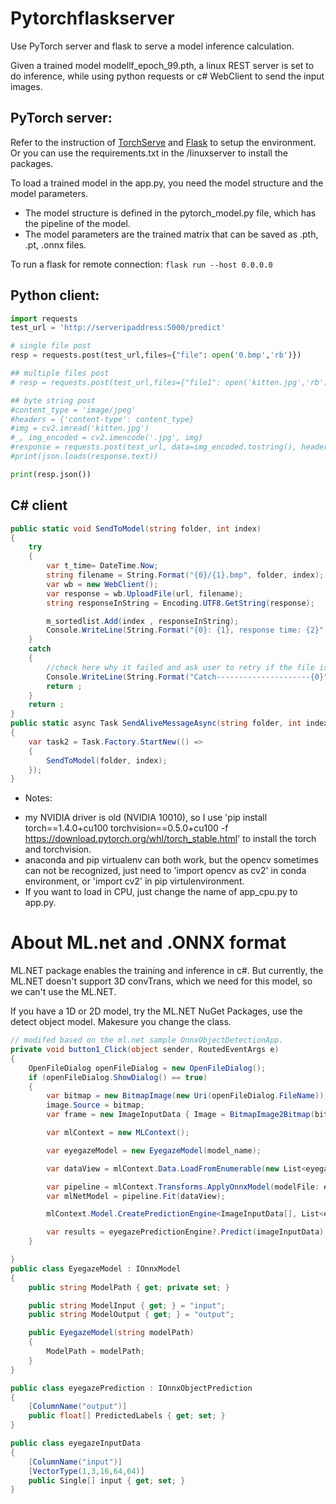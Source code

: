 # Pytorchflaskserver
Use PyTorch server and flask to serve a model inference calculation.

Given a trained model modellf_epoch_99.pth, a linux REST server is set to do inference, while using python requests or c# WebClient to send the input images.

## PyTorch server:
Refer to the instruction of [TorchServe](https://github.com/pytorch/serve) and [Flask](https://pytorch.org/tutorials/intermediate/flask_rest_api_tutorial.html) to setup the environment. Or you can use the requirements.txt in the /linuxserver to install the packages.

To load a trained model in the app.py, you need the model structure and the model parameters. 
- The model structure is defined in the pytorch_model.py file, which has the pipeline of the model.
- The model parameters are the trained matrix that can be saved as .pth, .pt, .onnx files.

To run a flask for remote connection: `flask run --host 0.0.0.0`

## Python client:
```python
import requests
test_url = 'http://serveripaddress:5000/predict'

# single file post
resp = requests.post(test_url,files={"file": open('0.bmp','rb')})

## multiple files post
# resp = requests.post(test_url,files={"file1": open('kitten.jpg','rb'),"file2": open('kitten1.jpg','rb')})

## byte string post
#content_type = 'image/jpeg'
#headers = {'content-type': content_type}
#img = cv2.imread('kitten.jpg')
#_, img_encoded = cv2.imencode('.jpg', img)
#response = requests.post(test_url, data=img_encoded.tostring(), headers=headers)
#print(json.loads(response.text))

print(resp.json())
```

## C# client
```c#
public static void SendToModel(string folder, int index)
{            
    try
    {
        var t_time= DateTime.Now;
        string filename = String.Format("{0}/{1}.bmp", folder, index);
        var wb = new WebClient();
        var response = wb.UploadFile(url, filename);
        string responseInString = Encoding.UTF8.GetString(response);

        m_sortedlist.Add(index , responseInString);
        Console.WriteLine(String.Format("{0}: {1}, response time: {2}", index, responseInString, DateTime.Now - t_time));
    }
    catch
    {
        //check here why it failed and ask user to retry if the file is in use.
        Console.WriteLine(String.Format("Catch---------------------{0}", index));
        return ;
    }
    return ;
}
public static async Task SendAliveMessageAsync(string folder, int index)
{
    var task2 = Task.Factory.StartNew(() =>
    {
        SendToModel(folder, index);
    });
}

```

* Notes: 
- my NVIDIA driver is old (NVIDIA 10010), so I use 'pip install torch==1.4.0+cu100 torchvision==0.5.0+cu100 -f https://download.pytorch.org/whl/torch_stable.html' to install the torch and torchvision.
- anaconda and pip virtualenv can both work, but the opencv sometimes can not be recognized, just need to 'import opencv as cv2' in conda environment, or 'import cv2' in pip virtulenvironment.
- If you want to load in CPU, just change the name of app_cpu.py to app.py. 

# About ML.net and .ONNX format
ML.NET package enables the training and inference in c#. But currently, the ML.NET doesn't support 3D convTrans, which we need for this model, so we can't use the ML.NET.

If you have a 1D or 2D model, try the ML.NET NuGet Packages, use the detect object model. Makesure you change the class.
```c#
// modifed based on the ml.net sample OnnxObjectDetectionApp.
private void button1_Click(object sender, RoutedEventArgs e)
{
    OpenFileDialog openFileDialog = new OpenFileDialog();
    if (openFileDialog.ShowDialog() == true)
    {
        var bitmap = new BitmapImage(new Uri(openFileDialog.FileName));
        image.Source = bitmap;
        var frame = new ImageInputData { Image = BitmapImage2Bitmap(bitmap) };

        var mlContext = new MLContext();

        var eyegazeModel = new EyegazeModel(model_name);

        var dataView = mlContext.Data.LoadFromEnumerable(new List<eyegazeInputData>());

        var pipeline = mlContext.Transforms.ApplyOnnxModel(modelFile: eyegazeModel.ModelPath, outputColumnName: eyegazeModel.ModelOutput, inputColumnName: eyegazeModel.ModelInput);
        var mlNetModel = pipeline.Fit(dataView);

        mlContext.Model.CreatePredictionEngine<ImageInputData[], List<eyegazeInputData>>(mlNetModel);

        var results = eyegazePredictionEngine?.Predict(imageInputData).PredictedLabels;
    }

}
public class EyegazeModel : IOnnxModel
{
    public string ModelPath { get; private set; }

    public string ModelInput { get; } = "input";
    public string ModelOutput { get; } = "output";

    public EyegazeModel(string modelPath)
    {
        ModelPath = modelPath;
    }
}

public class eyegazePrediction : IOnnxObjectPrediction
{
    [ColumnName("output")]
    public float[] PredictedLabels { get; set; }
}

public class eyegazeInputData
{
    [ColumnName("input")]
    [VectorType(1,3,16,64,64)]
    public Single[] input { get; set; }
}

```
